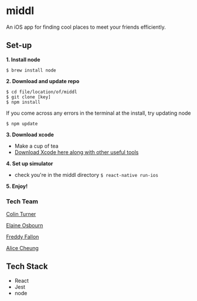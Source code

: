# middl

An iOS app for finding cool places to meet your friends efficiently.


## Set-up
**1. Install node**
```
$ brew install node
```
**2. Download and update repo**
```
$ cd file/location/of/middl
$ git clone [key]
$ npm install
```
If you come across any errors in the terminal at the install, try updating node
```
$ npm update 
```

**3. Download xcode**

- Make a cup of tea
- [Download Xcode here along with other useful tools](http://www.preparetocode.io/pick-your-os/)

**4. Set up simulator**

- check you're in the middl directory
```$ react-native run-ios```

**5. Enjoy!**


### Tech Team
[Colin Turner](https://github.com/colinturner)

[Elaine Osbourn](https://github.com/kittysquee)

[Freddy Fallon](https://github.com/freddyfallon)

[Alice Cheung](https://github.com/Alicespyglass)

## Tech Stack
- React
- Jest
- node
